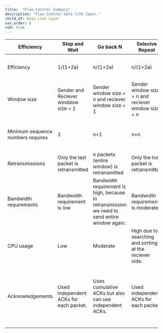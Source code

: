 ```yaml
---
title:  "Flow Control Summary"
description: "Flow Control data link layer."
child_of: Data Link Layer
nav_order: 8
sub: true
---
```


|Efficiency|Stop and Wait|Go back N|Selecive Repeat|Remark|
|-|-|-|-|-|
|Efficiency|1/(1+2a)|n/(1+2a)|n/(1+2a)|GBN and SR has better efficiency than SW|
|Window size|Sender and Reciever winddow size = 1|Sender window size = n and reciever window size = 1|Sender window size = n and reciever window size = n|SR require more buffer|
|Minimum sequence numbers requires|2|n+1|n+n|SR require larger number of sequence numbers.|
|Retransmissions|Only the last packet is retransmitted|n packets (entire window) is retransmitted|Only the lost packet is retransmitted|SR is better than GBN|
|Bandwidth requirements|Bandwidth requirement is low|Bandwidth requirement is high, because in retransmission we need to send entire window again.| Bandwidth requirement is moderate.|SR is better than GBN in terms of bandwidth requirement.|
|CPU usage|Low|Moderate| High due to searching and sorting at the reciever side.|
|Acknowledgements|Used independent ACKs for each packet.|Uses cumulative ACKs but also can use independent ACKs.|Used independent ACKs for each packet.|Cumulative ACK reduce the traffic in network but also if it gets lost then the ACK for multiple packets also gets lost.|
